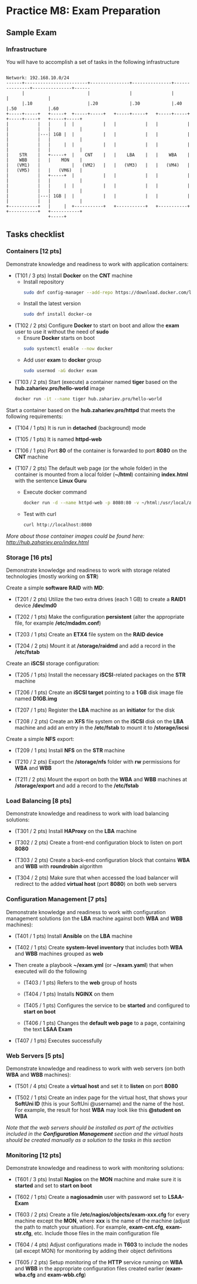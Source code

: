 # Practice M8: Exam Preparation

## Sample Exam

### Infrastructure

You will have to accomplish a set of tasks in the following infrastructure
```plain
                                                                              Network: 192.168.10.0/24
------+------------------------+---------------+---------------+---------------+---------------+------
      |                        |               |               |               |               |               
      |.10                     |.20            |.30            |.40            |.50            |.60      
+-----+-----+   +-----+  +-----+-----+   +-----+-----+   +-----+-----+   +-----+-----+   +-----+-----+  
|           |   |     |  |           |   |           |   |           |   |           |   |           |   
|           |---| 1GB |  |           |   |           |   |           |   |           |   |           |  
|           |   |     |  |           |   |           |   |           |   |           |   |           |  
|    STR    |   +-----+  |    CNT    |   |    LBA    |   |    WBA    |   |    WBB    |   |    MON    |  
|   (VM1)   |            |   (VM2)   |   |   (VM3)   |   |   (VM4)   |   |   (VM5)   |   |   (VM6)   |  
|           |   +-----+  |           |   |           |   |           |   |           |   |           | 
|           |   |     |  |           |   |           |   |           |   |           |   |           | 
|           |---| 1GB |  |           |   |           |   |           |   |           |   |           | 
+-----------+   |     |  +-----------+   +-----------+   +-----------+   +-----------+   +-----------+   
                +-----+
```
## Tasks checklist

### Containers [12 pts]
Demonstrate knowledge and readiness to work with application containers:
- (T101 / 3 pts) Install **Docker** on the **CNT** machine
  - Install repository
    ```sh
    sudo dnf config-manager --add-repo https://download.docker.com/linux/rhel/docker-ce.repo
    ```    
  - Install the latest version
    ```sh
    sudo dnf install docker-ce
    ```   
- (T102 / 2 pts) Configure **Docker** to start on boot and allow the **exam** user to use it without the need of **sudo**
  - Ensure **Docker** starts on boot
    ```sh
    sudo systemctl enable --now docker
    ```
  - Add user **exam** to **docker** group
    ```sh
    sudo usermod -aG docker exam
    ```
- (T103 / 2 pts) Start (execute) a container named **tiger** based on the **hub.zahariev.pro/hello-world** image
  ```sh
  docker run -it --name tiger hub.zahariev.pro/hello-world
  ```
  
Start a container based on the **hub.zahariev.pro/httpd** that meets the following requirements:

- (T104 / 1 pts) It is run in **detached** (background) mode

- (T105 / 1 pts) It is named **httpd-web**

- (T106 / 1 pts) Port **80** of the container is forwarded to port **8080** on the **CNT** machine

- (T107 / 2 pts) The default web page (or the whole folder) in the container is mounted from a local folder (**~/html**) containing **index.html** with the sentence **Linux Guru**

  - Execute docker command
    ```sh
    docker run -d --name httpd-web -p 8080:80 -v ~/html:/usr/local/apache2/htdocs/ hub.zahariev.pro/httpd
    ```
  - Test with curl
    ```sh
    curl http://localhost:8080
    ```
  
*More about those container images could be found here: http://hub.zahariev.pro/index.html*

### Storage [16 pts]
Demonstrate knowledge and readiness to work with storage related technologies (mostly working on **STR**)

Create a simple **software RAID** with **MD**:

- (T201 / 2 pts) Utilize the two extra drives (each 1 GB) to create a **RAID1** device **/dev/md0**

- (T202 / 1 pts) Make the configuration **persistent** (alter the appropriate file, for example **/etc/mdadm.conf**)

- (T203 / 1 pts) Create an **ETX4** file system on the **RAID device**
  
- (T204 / 2 pts) Mount it at **/storage/raidmd** and add a record in the **/etc/fstab**

Create an **iSCSI** storage configuration:

- (T205 / 1 pts) Install the necessary **iSCSI**-related packages on the **STR** machine

- (T206 / 1 pts) Create an **iSCSI target** pointing to a **1 GB** disk image file named **D1GB.img**

- (T207 / 1 pts) Register the **LBA** machine as an **initiator** for the disk

- (T208 / 2 pts) Create an **XFS** file system on the **iSCSI** disk on the **LBA** machine and add an entry in the **/etc/fstab** to mount it to **/storage/iscsi**

Create a simple **NFS** export:

- (T209 / 1 pts) Install **NFS** on the **STR** machine

- (T210 / 2 pts) Export the **/storage/nfs** folder with **rw** permissions for **WBA** and **WBB**

- (T211 / 2 pts) Mount the export on both the **WBA** and **WBB** machines at **/storage/export** and add a record to the **/etc/fstab**

### Load Balancing [8 pts]

Demonstrate knowledge and readiness to work with load balancing solutions:

- (T301 / 2 pts) Install **HAProxy** on the **LBA** machine

- (T302 / 2 pts) Create a front-end configuration block to listen on port **8080**

- (T303 / 2 pts) Create a back-end configuration block that contains **WBA** and **WBB** with **roundrobin** algorithm

- (T304 / 2 pts) Make sure that when accessed the load balancer will redirect to the added **virtual host** (port **8080**) on both web servers

### Configuration Management [7 pts]

Demonstrate knowledge and readiness to work with configuration management solutions (on the **LBA** machine against both **WBA** and **WBB** machines):

- (T401 / 1 pts) Install **Ansible** on the **LBA** machine

- (T402 / 1 pts) Create **system-level inventory** that includes both **WBA** and **WBB** machines grouped as **web**

- Then create a playbook **~/exam.yml** (or **~/exam.yaml**) that when executed will do the following

    - (T403 / 1 pts) Refers to the **web** group of hosts

    - (T404 / 1 pts) Installs **NGINX** on them

    - (T405 / 1 pts) Configures the service to be **started** and configured to **start on boot**

    - (T406 / 1 pts) Changes the **default web page** to a page, containing the text **LSAA Exam**

- (T407 / 1 pts) Executes successfully

### Web Servers [5 pts]

Demonstrate knowledge and readiness to work with web servers (on both **WBA** and **WBB** machines):

- (T501 / 4 pts) Create a **virtual host** and set it to **listen** on port **8080**

- (T502 / 1 pts) Create an index page for the virtual host, that shows your **SoftUni ID** (this is your SoftUni @username) and the name of the host. For example, the result for host **WBA** may look like this **@student on WBA**

*Note that the web servers should be installed as part of the activities included in the **Configuration Management** section and the virtual hosts should be created manually as a solution to the tasks in this section*

### Monitoring [12 pts]

Demonstrate knowledge and readiness to work with monitoring solutions:

- (T601 / 3 pts) Install **Nagios** on the **MON** machine and make sure it is **started** and set to **start on boot**

- (T602 / 1 pts) Create a **nagiosadmin** user with password set to **LSAA-Exam**

- (T603 / 2 pts) Create a file **/etc/nagios/objects/exam-xxx.cfg** for every machine except the **MON**, where **xxx** is the name of the machine (adjust the path to match your situation). For example, **exam-cnt.cfg**, **exam-str.cfg**, etc. Include those files in the main configuration file

- (T604 / 4 pts) Adjust configurations made in **T603** to include the nodes (all except MON) for monitoring by adding their object definitions

- (T605 / 2 pts) Setup monitoring of the **HTTP** service running on **WBA** and **WBB** in the appropriate configuration files created earlier (**exam-wba.cfg** and **exam-wbb.cfg**)